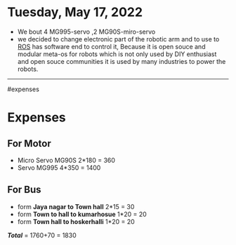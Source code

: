 # Tuesday, May 17, 2022
- We bout 4 MG995-servo ,2 MG90S-miro-servo
- we decided to change electronic part of the robotic arm and to use to [ROS](https://ros.org) has software end to control it, Because it is open souce and modular meta-os for robots which is not only used by DIY enthusiast and open souce communities it is used by many industries to power the robots.
---
#expenses

# Expenses

## For Motor
- Micro Servo MG90S 2*180 = 360
- Servo MG995 4*350 = 1400
## For Bus 
- form __Jaya nagar to Town hall__   2*15 = 30
- form __Town to hall to kumarhosue__ 1*20 = 20
- form __Town hall to hoskerhalli__ 1*20 = 20

 ___Total___ = 1760+70 = 1830